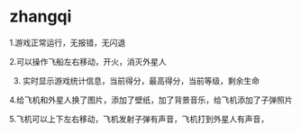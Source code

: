 # zhangqi

1.游戏正常运行，无报错，无闪退

2.可以操作飞船左右移动，开火，消灭外星人

3. 实时显示游戏统计信息，当前得分，最高得分，当前等级，剩余生命

4.给飞机和外星人换了图片，添加了壁纸，加了背景音乐，给飞机添加了子弹照片

5.飞机可以上下左右移动，飞机发射子弹有声音，飞机打到外星人有声音，
